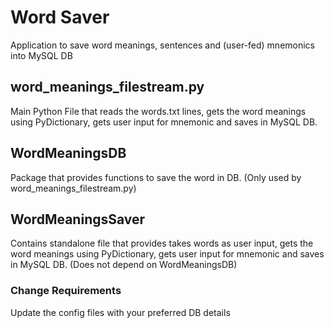 # Word Saver
Application to save word meanings, sentences and (user-fed) mnemonics into MySQL DB

## word_meanings_filestream.py
Main Python File that reads the words.txt lines, gets the word meanings using PyDictionary, gets user input for mnemonic and saves in MySQL DB.

## WordMeaningsDB
Package that provides functions to save the word in DB. (Only used by word_meanings_filestream.py)

## WordMeaningsSaver
Contains standalone file that provides takes words as user input, gets the word meanings using PyDictionary, gets user input for mnemonic and saves in MySQL DB.
(Does not depend on WordMeaningsDB)

### Change Requirements
Update the config files with your preferred DB details
